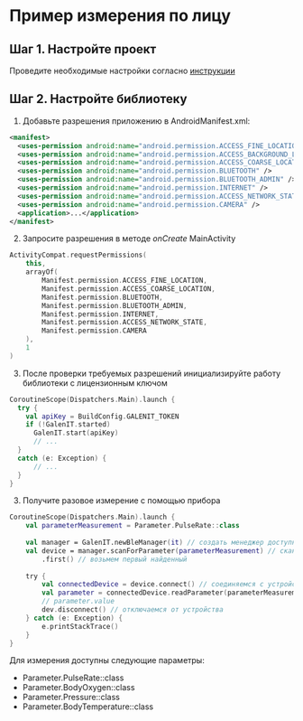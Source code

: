 # Пример измерения по лицу

## Шаг 1. Настройте проект
Проведите необходимые настройки согласно [инструкции](../getstarted.md)

## Шаг 2. Настройте библиотеку
1. Добавьте разрешения приложению в AndroidManifest.xml:
```xml
<manifest>
  <uses-permission android:name="android.permission.ACCESS_FINE_LOCATION" />
  <uses-permission android:name="android.permission.ACCESS_BACKGROUND_LOCATION" />
  <uses-permission android:name="android.permission.ACCESS_COARSE_LOCATION" />
  <uses-permission android:name="android.permission.BLUETOOTH" />
  <uses-permission android:name="android.permission.BLUETOOTH_ADMIN" />
  <uses-permission android:name="android.permission.INTERNET" />
  <uses-permission android:name="android.permission.ACCESS_NETWORK_STATE" />
  <uses-permission android:name="android.permission.CAMERA" />
  <application>...</application>
</manifest>
```
2. Запросите разрешения в методе _onCreate_ MainActivity
```kotlin
ActivityCompat.requestPermissions(
    this,
    arrayOf(
        Manifest.permission.ACCESS_FINE_LOCATION,
        Manifest.permission.ACCESS_COARSE_LOCATION,
        Manifest.permission.BLUETOOTH,
        Manifest.permission.BLUETOOTH_ADMIN,
        Manifest.permission.INTERNET,
        Manifest.permission.ACCESS_NETWORK_STATE,
        Manifest.permission.CAMERA
    ),
    1
)
```   
3. После проверки требуемых разрешений инициализируйте работу библиотеки с лицензионным ключом
```kotlin
CoroutineScope(Dispatchers.Main).launch {
  try {
    val apiKey = BuildConfig.GALENIT_TOKEN
    if (!GalenIT.started)
      GalenIT.start(apiKey)
      // ...
  }
  catch (e: Exception) {
      // ...
  }
}
```
3. Получите разовое измерение с помощью прибора
```kotlin
CoroutineScope(Dispatchers.Main).launch {
    val parameterMeasurement = Parameter.PulseRate::class
    
    val manager = GalenIT.newBleManager(it) // создать менеджер доступных BLE-устройств
    val device = manager.scanForParameter(parameterMeasurement) // сканировать эфир по устройствам измеряющих параметр пульса
        .first() // возьмем первый найденный
    
    try {
        val connectedDevice = device.connect() // соединяемся с устройством
        val parameter = connectedDevice.readParameter(parameterMeasurement) // читаем параметр
        // parameter.value
        dev.disconnect() // отключаемся от устройства
    } catch (e: Exception) {
        e.printStackTrace()
    }
}
```
Для измерения доступны следующие параметры:
- Parameter.PulseRate::class
- Parameter.BodyOxygen::class
- Parameter.Pressure::class
- Parameter.BodyTemperature::class
